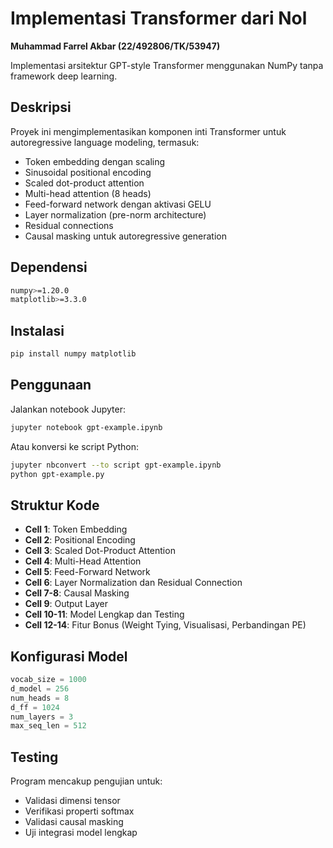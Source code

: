 # Implementasi Transformer dari Nol

**Muhammad Farrel Akbar (22/492806/TK/53947)**

Implementasi arsitektur GPT-style Transformer menggunakan NumPy tanpa framework deep learning.

## Deskripsi

Proyek ini mengimplementasikan komponen inti Transformer untuk autoregressive language modeling, termasuk:

- Token embedding dengan scaling
- Sinusoidal positional encoding
- Scaled dot-product attention
- Multi-head attention (8 heads)
- Feed-forward network dengan aktivasi GELU
- Layer normalization (pre-norm architecture)
- Residual connections
- Causal masking untuk autoregressive generation

## Dependensi

```bash
numpy>=1.20.0
matplotlib>=3.3.0
```

## Instalasi

```bash
pip install numpy matplotlib
```

## Penggunaan

Jalankan notebook Jupyter:

```bash
jupyter notebook gpt-example.ipynb
```

Atau konversi ke script Python:

```bash
jupyter nbconvert --to script gpt-example.ipynb
python gpt-example.py
```

## Struktur Kode

- **Cell 1**: Token Embedding
- **Cell 2**: Positional Encoding
- **Cell 3**: Scaled Dot-Product Attention
- **Cell 4**: Multi-Head Attention
- **Cell 5**: Feed-Forward Network
- **Cell 6**: Layer Normalization dan Residual Connection
- **Cell 7-8**: Causal Masking
- **Cell 9**: Output Layer
- **Cell 10-11**: Model Lengkap dan Testing
- **Cell 12-14**: Fitur Bonus (Weight Tying, Visualisasi, Perbandingan PE)

## Konfigurasi Model

```python
vocab_size = 1000
d_model = 256
num_heads = 8
d_ff = 1024
num_layers = 3
max_seq_len = 512
```

## Testing

Program mencakup pengujian untuk:
- Validasi dimensi tensor
- Verifikasi properti softmax
- Validasi causal masking
- Uji integrasi model lengkap